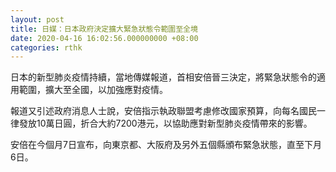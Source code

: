 ```yaml
---
layout: post
title: 日媒：日本政府決定擴大緊急狀態令範圍至全境
date: 2020-04-16 16:02:56.000000000 +08:00
categories: rthk
---
```


日本的新型肺炎疫情持續，當地傳媒報道，首相安倍晉三決定，將緊急狀態令的適用範圍，擴大至全國，以加強應對疫情。

報道又引述政府消息人士說，安倍指示執政聯盟考慮修改國家預算，向每名國民一律發放10萬日圓，折合大約7200港元，以協助應對新型肺炎疫情帶來的影響。

安倍在今個月7日宣布，向東京都、大阪府及另外五個縣頒布緊急狀態，直至下月6日。
